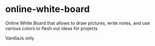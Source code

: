 # online-white-board

Online White Board that allows to draw pictures, write notes, and use various colors to flesh out ideas for projects

VanillaJs only
